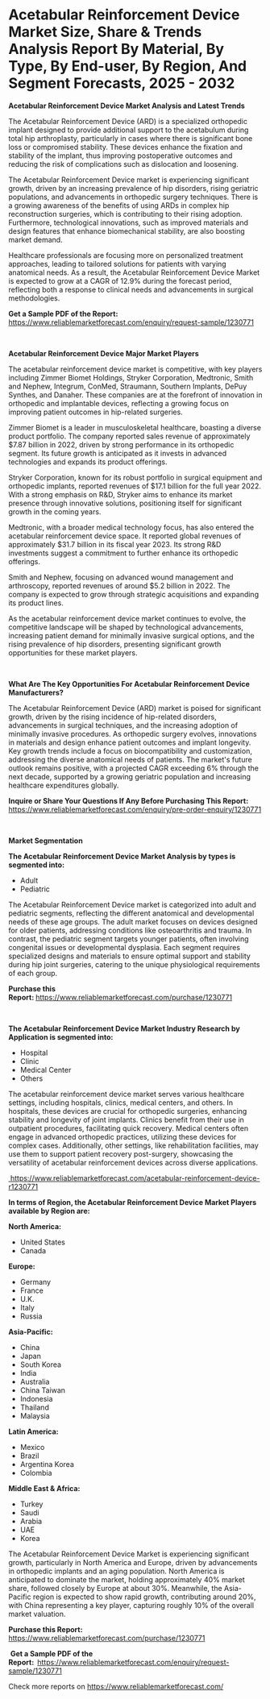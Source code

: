 <p><h1>Acetabular Reinforcement Device Market Size, Share & Trends Analysis Report By Material, By Type, By End-user, By Region, And Segment Forecasts, 2025 - 2032</h1></p><p><strong>Acetabular Reinforcement Device Market Analysis and Latest Trends</strong></p>
<p><p>The Acetabular Reinforcement Device (ARD) is a specialized orthopedic implant designed to provide additional support to the acetabulum during total hip arthroplasty, particularly in cases where there is significant bone loss or compromised stability. These devices enhance the fixation and stability of the implant, thus improving postoperative outcomes and reducing the risk of complications such as dislocation and loosening.</p><p>The Acetabular Reinforcement Device market is experiencing significant growth, driven by an increasing prevalence of hip disorders, rising geriatric populations, and advancements in orthopedic surgery techniques. There is a growing awareness of the benefits of using ARDs in complex hip reconstruction surgeries, which is contributing to their rising adoption. Furthermore, technological innovations, such as improved materials and design features that enhance biomechanical stability, are also boosting market demand.</p><p>Healthcare professionals are focusing more on personalized treatment approaches, leading to tailored solutions for patients with varying anatomical needs. As a result, the Acetabular Reinforcement Device Market is expected to grow at a CAGR of 12.9% during the forecast period, reflecting both a response to clinical needs and advancements in surgical methodologies.</p></p>
<p><strong>Get a Sample PDF of the Report:&nbsp;</strong> <a href="https://www.reliablemarketforecast.com/enquiry/request-sample/1230771?utm_campaign=2716&utm_medium=2&utm_source=Github&utm_content=ia&utm_term=05032025&utm_id=acetabular-reinforcement-device">https://www.reliablemarketforecast.com/enquiry/request-sample/1230771</a></p>
<p>&nbsp;</p>
<p><strong>Acetabular Reinforcement Device Major Market Players</strong></p>
<p><p>The acetabular reinforcement device market is competitive, with key players including Zimmer Biomet Holdings, Stryker Corporation, Medtronic, Smith and Nephew, Integrum, ConMed, Straumann, Southern Implants, DePuy Synthes, and Danaher. These companies are at the forefront of innovation in orthopedic and implantable devices, reflecting a growing focus on improving patient outcomes in hip-related surgeries.</p><p>Zimmer Biomet is a leader in musculoskeletal healthcare, boasting a diverse product portfolio. The company reported sales revenue of approximately $7.87 billion in 2022, driven by strong performance in its orthopedic segment. Its future growth is anticipated as it invests in advanced technologies and expands its product offerings.</p><p>Stryker Corporation, known for its robust portfolio in surgical equipment and orthopedic implants, reported revenues of $17.1 billion for the full year 2022. With a strong emphasis on R&D, Stryker aims to enhance its market presence through innovative solutions, positioning itself for significant growth in the coming years.</p><p>Medtronic, with a broader medical technology focus, has also entered the acetabular reinforcement device space. It reported global revenues of approximately $31.7 billion in its fiscal year 2023. Its strong R&D investments suggest a commitment to further enhance its orthopedic offerings.</p><p>Smith and Nephew, focusing on advanced wound management and arthroscopy, reported revenues of around $5.2 billion in 2022. The company is expected to grow through strategic acquisitions and expanding its product lines.</p><p>As the acetabular reinforcement device market continues to evolve, the competitive landscape will be shaped by technological advancements, increasing patient demand for minimally invasive surgical options, and the rising prevalence of hip disorders, presenting significant growth opportunities for these market players.</p></p>
<p>&nbsp;</p>
<p><strong>What Are The Key Opportunities For Acetabular Reinforcement Device Manufacturers?</strong></p>
<p><p>The Acetabular Reinforcement Device (ARD) market is poised for significant growth, driven by the rising incidence of hip-related disorders, advancements in surgical techniques, and the increasing adoption of minimally invasive procedures. As orthopedic surgery evolves, innovations in materials and design enhance patient outcomes and implant longevity. Key growth trends include a focus on biocompatibility and customization, addressing the diverse anatomical needs of patients. The market's future outlook remains positive, with a projected CAGR exceeding 6% through the next decade, supported by a growing geriatric population and increasing healthcare expenditures globally.</p></p>
<p><strong>Inquire or Share Your Questions If Any Before Purchasing This Report:</strong> <a href="https://www.reliablemarketforecast.com/enquiry/pre-order-enquiry/1230771?utm_campaign=2716&utm_medium=2&utm_source=Github&utm_content=ia&utm_term=05032025&utm_id=acetabular-reinforcement-device">https://www.reliablemarketforecast.com/enquiry/pre-order-enquiry/1230771</a></p>
<p>&nbsp;</p>
<p><strong>Market Segmentation</strong></p>
<p><strong>The Acetabular Reinforcement Device Market Analysis by types is segmented into:</strong></p>
<p><ul><li>Adult</li><li>Pediatric</li></ul></p>
<p><p>The Acetabular Reinforcement Device market is categorized into adult and pediatric segments, reflecting the different anatomical and developmental needs of these age groups. The adult market focuses on devices designed for older patients, addressing conditions like osteoarthritis and trauma. In contrast, the pediatric segment targets younger patients, often involving congenital issues or developmental dysplasia. Each segment requires specialized designs and materials to ensure optimal support and stability during hip joint surgeries, catering to the unique physiological requirements of each group.</p></p>
<p><strong>Purchase this Report:&nbsp;</strong><a href="https://www.reliablemarketforecast.com/purchase/1230771?utm_campaign=2716&utm_medium=2&utm_source=Github&utm_content=ia&utm_term=05032025&utm_id=acetabular-reinforcement-device">https://www.reliablemarketforecast.com/purchase/1230771</a></p>
<p>&nbsp;</p>
<p><strong>The Acetabular Reinforcement Device Market Industry Research by Application is segmented into:</strong></p>
<p><ul><li>Hospital</li><li>Clinic</li><li>Medical Center</li><li>Others</li></ul></p>
<p><p>The acetabular reinforcement device market serves various healthcare settings, including hospitals, clinics, medical centers, and others. In hospitals, these devices are crucial for orthopedic surgeries, enhancing stability and longevity of joint implants. Clinics benefit from their use in outpatient procedures, facilitating quick recovery. Medical centers often engage in advanced orthopedic practices, utilizing these devices for complex cases. Additionally, other settings, like rehabilitation facilities, may use them to support patient recovery post-surgery, showcasing the versatility of acetabular reinforcement devices across diverse applications.</p></p>
<p><a href="https://www.reliablemarketforecast.com/acetabular-reinforcement-device-r1230771?utm_campaign=2716&utm_medium=2&utm_source=Github&utm_content=ia&utm_term=05032025&utm_id=acetabular-reinforcement-device">&nbsp;https://www.reliablemarketforecast.com/acetabular-reinforcement-device-r1230771</a></p>
<p><strong>In terms of Region, the Acetabular Reinforcement Device Market Players available by Region are:</strong></p>
<p>
    <p> <strong> North America: </strong>
        <ul>
            <li>United States</li>
            <li>Canada</li>
        </ul>
        </p> 
    <p> <strong> Europe: </strong>
        <ul>
            <li>Germany</li>
            <li>France</li>
            <li>U.K.</li>
            <li>Italy</li>
            <li>Russia</li>
        </ul>
        </p> 
    <p> <strong> Asia-Pacific: </strong>
        <ul>
            <li>China</li>
            <li>Japan</li>
            <li>South Korea</li>
            <li>India</li>
            <li>Australia</li>
            <li>China Taiwan</li>
            <li>Indonesia</li>
            <li>Thailand</li>
            <li>Malaysia</li>
        </ul>
        </p> 
    <p> <strong> Latin America: </strong>
        <ul>
            <li>Mexico</li>
            <li>Brazil</li>
            <li>Argentina Korea</li>
            <li>Colombia</li>
        </ul>
        </p> 
    <p> <strong> Middle East & Africa: </strong>
        <ul>
            <li>Turkey</li>
            <li>Saudi</li>
            <li>Arabia</li>
            <li>UAE</li>
            <li>Korea</li>
        </ul>
    </p>
    </p>
<p><p>The Acetabular Reinforcement Device Market is experiencing significant growth, particularly in North America and Europe, driven by advancements in orthopedic implants and an aging population. North America is anticipated to dominate the market, holding approximately 40% market share, followed closely by Europe at about 30%. Meanwhile, the Asia-Pacific region is expected to show rapid growth, contributing around 20%, with China representing a key player, capturing roughly 10% of the overall market valuation.</p></p>
<p><strong>Purchase this Report: </strong><a href="https://www.reliablemarketforecast.com/purchase/1230771?utm_campaign=2716&utm_medium=2&utm_source=Github&utm_content=ia&utm_term=05032025&utm_id=acetabular-reinforcement-device">https://www.reliablemarketforecast.com/purchase/1230771</a></p>
<p>&nbsp;<strong>Get a Sample PDF of the Report:&nbsp;&nbsp;</strong><a href="https://www.reliablemarketforecast.com/enquiry/request-sample/1230771?utm_campaign=2716&utm_medium=2&utm_source=Github&utm_content=ia&utm_term=05032025&utm_id=acetabular-reinforcement-device">https://www.reliablemarketforecast.com/enquiry/request-sample/1230771</a></p>
<p><strong></strong></p>
<p>Check more reports on <a href="https://www.reliablemarketforecast.com/?utm_campaign=2716&utm_medium=2&utm_source=Github&utm_content=ia&utm_term=05032025&utm_id=acetabular-reinforcement-device">https://www.reliablemarketforecast.com/</a></p>